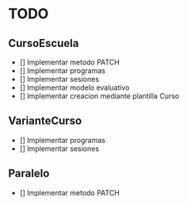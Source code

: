 # TODO

## CursoEscuela

- [] Implementar metodo PATCH
- [] Implementar programas
- [] Implementar sesiones
- [] Implementar modelo evaluativo
- [] Implementar creacion mediante plantilla Curso

## VarianteCurso

- [] Implementar programas
- [] Implementar sesiones

## Paralelo

- [] Implementar metodo PATCH
